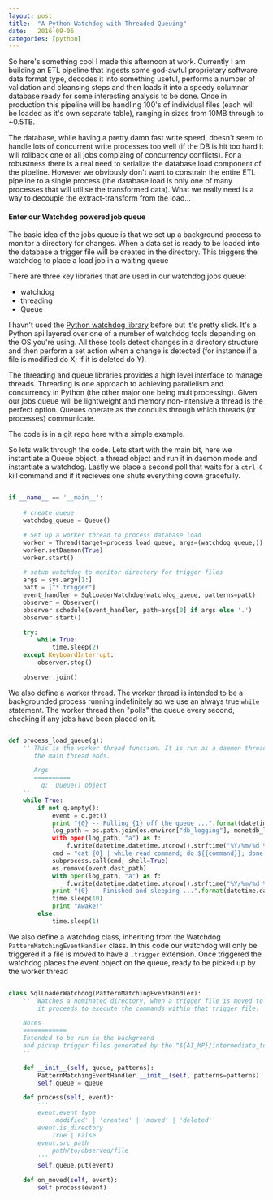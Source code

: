 ```yaml
---
layout: post
title:  "A Python Watchdog with Threaded Queuing"
date:   2016-09-06
categories: [python]
---
```


So here's something cool I made this afternoon at work. Currently I am building an ETL pipeline that ingests some god-awful proprietary software data format type, decodes it into something useful, performs a number of validation and cleansing steps and then loads it into a speedy columnar database ready for some interesting analysis to be done. Once in production this pipeline will be handling 100's of individual files (each will be loaded as it's own separate table), ranging in sizes from 10MB through to ~0.5TB.

The database, while having a pretty damn fast write speed, doesn't seem to handle lots of concurrent write processes too well (if the DB is hit too hard it will rollback one or all jobs complaing of concurrency conflicts). For a robustness there is a real need to serialize the database load component of the pipeline. However we obviously don't want to constrain the entire ETL pipeline to a single process (the database load is only one of many processes that will utilise the transformed data). What we really need is a way to decouple the extract-transform from the load...

#### Enter our Watchdog powered job queue

The basic idea of the jobs queue is that we set up a background process to monitor a directory for changes. When a data set is ready to be loaded into the database a trigger file will be created in the directory. This triggers the watchdog to place a load job in a waiting queue

There are three key libraries that are used in our watchdog jobs queue:

* watchdog
* threading 
* Queue

I havn't used the [Python watchdog library](http://pythonhosted.org/watchdog/) before but it's pretty slick. It's a Python api layered over one of a number of watchdog tools depending on the OS you're using. All these tools detect changes in a directory structure and then perform a set action when a change is detected (for instance if a file is modified do X; if it is deleted do Y).

The threading and queue libraries provides a high level interface to manage threads. Threading is one approach to achieving parallelism and concurrency in Python (the other major one being multiprocessing). Given our jobs queue will be lightweight and memory non-intensive a thread is the perfect option. Queues operate as the conduits through which threads (or processes) communicate.

The code is in a git repo here with a simple example.
    
So lets walk through the code. Lets start with the main bit, here we instantiate a Queue object, a thread object and run it in daemon mode and instantiate a watchdog. Lastly we place a second poll that waits for a `ctrl-C` kill command and if it recieves one shuts everything down gracefully.

```python

if __name__ == '__main__':
	
    # create queue
    watchdog_queue = Queue()

    # Set up a worker thread to process database load
    worker = Thread(target=process_load_queue, args=(watchdog_queue,))
    worker.setDaemon(True)
    worker.start()

    # setup watchdog to monitor directory for trigger files
    args = sys.argv[1:]
    patt = ["*.trigger"]
    event_handler = SqlLoaderWatchdog(watchdog_queue, patterns=patt)
    observer = Observer()
    observer.schedule(event_handler, path=args[0] if args else '.')
    observer.start()

    try:
        while True:
            time.sleep(2)
    except KeyboardInterrupt:
        observer.stop()

    observer.join()
```
We also define a worker thread. The worker thread is intended to be a backgrounded process running indefinitely so we use an always true `while` statement. The worker thread then "polls" the queue every second, checking if any jobs have been placed on it.


```python

def process_load_queue(q):
    '''This is the worker thread function. It is run as a daemon threads that only exit when
       the main thread ends.

       Args
       ==========
         q:  Queue() object
    '''
    while True:
        if not q.empty():
            event = q.get()
            print "{0} -- Pulling {1} off the queue ...".format(datetime.datetime.utcnow().strftime("%Y/%m/%d %H:%M:%S"), event.dest_path)
            log_path = os.path.join(os.environ["db_logging"], monetdb_load." + datetime.datetime.utcnow().strftime("%Y%m%d") + ".out")
            with open(log_path, "a") as f:
                f.write(datetime.datetime.utcnow().strftime("%Y/%m/%d %H:%M:%S") + "-- Processing {0}...\n".format(event.dest_path))
            cmd = "cat {0} | while read command; do ${{command}}; done >> {1} 2>&1".format(event.dest_path, log_path)
            subprocess.call(cmd, shell=True)
            os.remove(event.dest_path)
            with open(log_path, "a") as f:
                f.write(datetime.datetime.utcnow().strftime("%Y/%m/%d %H:%M:%S") + "-- Finished processing {0}...\n".format(event.dest_path))
            print "{0} -- Finished and sleeping ...".format(datetime.datetime.utcnow().strftime("%Y/%m/%d %H:%M:%S"))
            time.sleep(10)
            print "Awake!"
        else:
            time.sleep(1)
```

We also define a watchdog class, inheriting from the Watchdog `PatternMatchingEventHandler` class. In this code our watchdog will only be triggered if a file is moved to have a `.trigger` extension. Once triggered the watchdog places the event object on the queue, ready to be picked up by the worker thread
 

```python

class SqlLoaderWatchdog(PatternMatchingEventHandler):
    ''' Watches a nominated directory, when a trigger file is moved to take the ".trigger" extension
        it proceeds to execute the commands within that trigger file.

    Notes
    ============
    Intended to be run in the background
    and pickup trigger files generated by the "${AI_MP}/intermediate_to_monetdb.mp" abinitio graph.
    '''

    def __init__(self, queue, patterns):
        PatternMatchingEventHandler.__init__(self, patterns=patterns)
        self.queue = queue

    def process(self, event):
        '''
        event.event_type
            'modified' | 'created' | 'moved' | 'deleted'
        event.is_directory
            True | False
        event.src_path
            path/to/observed/file
        '''
        self.queue.put(event)

    def on_moved(self, event):
        self.process(event)
```
 
  
	